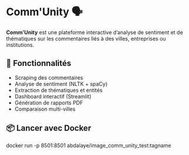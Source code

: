 # Comm'Unity 🗣️

**Comm'Unity** est une plateforme interactive d’analyse de sentiment et de thématiques sur les commentaires liés à des villes, entreprises ou institutions.

## 🚀 Fonctionnalités

- Scraping des commentaires
- Analyse de sentiment (NLTK + spaCy)
- Extraction de thématiques et entités
- Dashboard interactif (Streamlit)
- Génération de rapports PDF
- Comparaison multi-villes

## 📦 Lancer avec Docker
docker run -p 8501:8501 abdalaye/image_comm_unity_test:tagname
